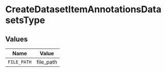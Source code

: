 # CreateDatasetItemAnnotationsDatasetsType


## Values

| Name        | Value       |
| ----------- | ----------- |
| `FILE_PATH` | file_path   |